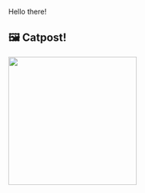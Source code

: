 Hello there!



## 🖼️ Catpost!

<sub>
    <img src="https://cdn2.thecatapi.com/images/j2.jpg" height="256">
</sub>


